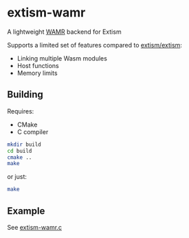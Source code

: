 # extism-wamr

A lightweight [WAMR](https://github.com/bytecodealliance/wasm-micro-runtime) backend for Extism

Supports a limited set of features compared to [extism/extism](https://github.com/extism/extism):

- Linking multiple Wasm modules
- Host functions
- Memory limits

## Building

Requires:
- CMake
- C compiler

```bash
mkdir build
cd build
cmake ..
make
```

or just:

```bash
make
```

## Example

See [extism-wamr.c](bin/extism-wamr.c)
